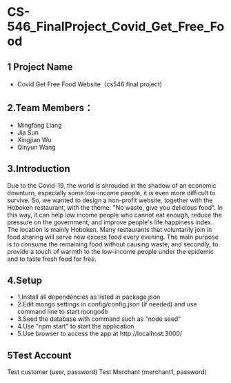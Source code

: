 # CS-546_FinalProject_Covid_Get_Free_Food
## 1 Project Name
  * Covid Get Free Food Website（cs546 final project)
## 2.Team Members： 
  * Mingfang Liang 
  * Jia Sun 
  * Xingjian Wu 
  * Qinyun Wang
## 3.Introduction 
  Due to the Covid-19, the world is shrouded in the shadow of an economic downturn, especially some low-income people, it is even more difficult to survive. So, we wanted to design a non-profit website, together with the Hoboken restaurant, with the theme: "No waste, give you delicious food". In this way, it can help low income people who cannot eat enough, reduce the pressure on the government, and improve people's life happiness index. The location is mainly Hoboken. Many restaurants that voluntarily join in food sharing will serve new excess food every evening. The main purpose is to consume the remaining food without causing waste, and secondly, to provide a touch of warmth to the low-income people under the epidemic and to taste fresh food for free.
## 4.Setup
* 1.Install all dependencies as listed in package.json
* 2.Edit mongo settings in config/config.json (if needed) and use command line to start mongodb
* 3.Seed the database with command such as "node seed"
* 4.Use "npm start" to start the application
* 5.Use browser to access the app at http://localhost:3000/
## 5Test Account

Test customer (user, password)
Test Merchant (merchant1, password)
